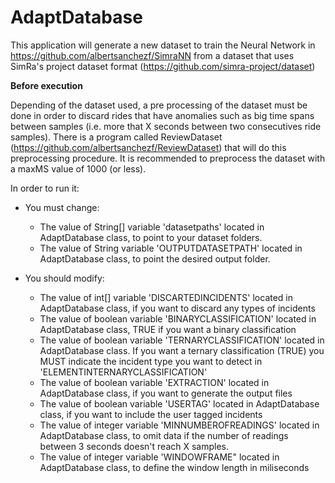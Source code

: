 # AdaptDatabase

This application will generate a new dataset to train the Neural Network in https://github.com/albertsanchezf/SimraNN from a dataset that uses SimRa's project dataset format (https://github.com/simra-project/dataset)

**Before execution**

  Depending of the dataset used, a pre processing of the dataset must be done in order to discard rides that have anomalies such as big time spans between samples (i.e. more that X seconds between two consecutives ride samples). There is a program called ReviewDataset (https://github.com/albertsanchezf/ReviewDataset) that will do this preprocessing procedure. It is recommended to preprocess the dataset with a maxMS value of 1000 (or less).

In order to run it:
- You must change:
  - The value of String[] variable 'datasetpaths' located in AdaptDatabase class, to point to your dataset folders.
  - The value of String variable 'OUTPUTDATASETPATH' located in AdaptDatabase class, to point the desired output folder.

- You should modify:
  - The value of int[] variable 'DISCARTEDINCIDENTS' located in AdaptDatabase class, if you want to discard any types of incidents
  - The value of boolean variable 'BINARYCLASSIFICATION' located in AdaptDatabase class, TRUE if you want a binary classification
  - The value of boolean variable 'TERNARYCLASSIFICATION' located in AdaptDatabase class. If you want a ternary classification (TRUE) you MUST indicate the incident type you want to detect in 'ELEMENTINTERNARYCLASSIFICATION'
  - The value of boolean variable 'EXTRACTION' located in AdaptDatabase class, if you want to generate the output files
  - The value of boolean variable 'USERTAG' located in AdaptDatabase class, if you want to include the user tagged incidents
  - The value of integer variable 'MINNUMBEROFREADINGS' located in AdaptDatabase class, to omit data if the number of readings between 3 seconds doesn't reach X samples.
  - The value of integer variable 'WINDOWFRAME" located in AdaptDatabase class, to define the window length in miliseconds
  
  
